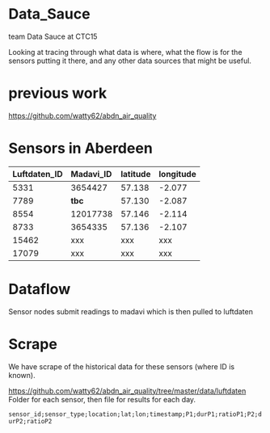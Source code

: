 # Data_Sauce
team Data Sauce at CTC15

Looking at tracing through what data is where, what the flow is for the sensors putting it there, and any other data sources that might be useful. 

# previous work

https://github.com/watty62/abdn_air_quality

# Sensors in Aberdeen

| Luftdaten_ID | Madavi_ID |latitude| longitude|
| :------ |:----------|:--------|:--------|
| 5331    | 3654427   |57.138  |-2.077   |
| 7789    | **tbc**   |57.130  |-2.087   |
| 8554    | 12017738  |57.146  |-2.114   |
| 8733    | 3654335   |57.136  |-2.107   |
| 15462   |  xxx  | xxx  |  xxx |
| 17079   |  xxx  | xxx  | xxx  |

# Dataflow

Sensor nodes submit readings to madavi which is then pulled to luftdaten 

# Scrape

We have scrape of the historical data for these sensors (where ID is known). 

https://github.com/watty62/abdn_air_quality/tree/master/data/luftdaten
Folder for each sensor, then file for results for each day.

 `sensor_id;sensor_type;location;lat;lon;timestamp;P1;durP1;ratioP1;P2;durP2;ratioP2`
